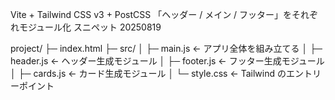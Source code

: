  Vite + Tailwind CSS v3 + PostCSS 「ヘッダー / メイン / フッター」をそれぞれモジュール化 スニペット 20250819

project/
├─ index.html
├─ src/
│   ├─ main.js        ← アプリ全体を組み立てる
│   ├─ header.js      ← ヘッダー生成モジュール
│   ├─ footer.js      ← フッター生成モジュール
│   ├─ cards.js       ← カード生成モジュール
│   └─ style.css      ← Tailwind のエントリーポイント
